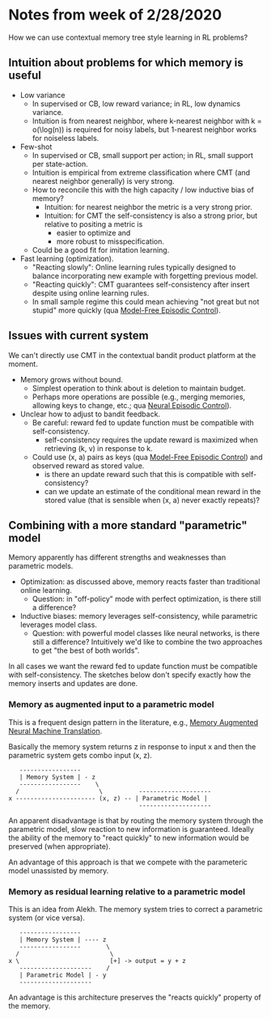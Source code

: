 # Notes from week of 2/28/2020

How we can use contextual memory tree style learning in RL problems?

## Intuition about problems for which memory is useful

* Low variance
  * In supervised or CB, low reward variance;  in RL, low dynamics variance.
  * Intuition is from nearest neighbor, where k-nearest neighbor with k = o(\log(n)) is required for noisy labels, but 1-nearest neighbor works for noiseless labels.
* Few-shot
  * In supervised or CB, small support per action; in RL, small support per state-action.
  * Intuition is empirical from extreme classification where CMT (and nearest neighbor generally) is very strong.
  * How to reconcile this with the high capacity / low inductive bias of memory?
     * Intuition: for nearest neighbor the metric is a very strong prior.
     * Intuition: for CMT the self-consistency is also a strong prior, but relative to positing a metric is
        * easier to optimize and
        * more robust to misspecification.
  * Could be a good fit for imitation learning.
* Fast learning (optimization).
  * "Reacting slowly": Online learning rules typically designed to balance incorporating new example with forgetting previous model.
  * "Reacting quickly": CMT guarantees self-consistency after insert despite using online learning rules.
  * In small sample regime this could mean achieving "not great but not stupid" more quickly (qua [Model-Free Episodic Control](https://arxiv.org/abs/1606.04460)).
  
## Issues with current system

We can't directly use CMT in the contextual bandit product platform at the moment.

* Memory grows without bound.
  * Simplest operation to think about is deletion to maintain budget.
  * Perhaps more operations are possible (e.g., merging memories, allowing keys to change, etc.; qua [Neural Episodic Control](https://arxiv.org/abs/1703.01988)).
* Unclear how to adjust to bandit feedback.
  * Be careful: reward fed to update function must be compatible with self-consistency.
    * self-consistency requires the update reward is maximized when retrieving (k, v) in response to k.
  * Could use (x, a) pairs as keys (qua [Model-Free Episodic Control](https://arxiv.org/abs/1606.04460)) and observed reward as stored value.
    * is there an update reward such that this is compatible with self-consistency?
    * can we update an estimate of the conditional mean reward in the stored value (that is sensible when (x, a) never exactly repeats)?
  
## Combining with a more standard "parametric" model

Memory apparently has different strengths and weaknesses than parametric models.
  * Optimization: as discussed above, memory reacts faster than traditional online learning.
     * Question: in "off-policy" mode with perfect optimization, is there still a difference?
  * Inductive biases: memory leverages self-consistency, while parametric leverages model class.
     * Question: with powerful model classes like neural networks, is there still a difference?
Intuitively we'd like to combine the two approaches to get "the best of both worlds".

In all cases we want the reward fed to update function must be compatible with self-consistency.  The sketches below don't specify exactly how the memory inserts and updates are done.

### Memory as augmented input to a parametric model

This is a frequent design pattern in the literature, e.g., [Memory Augmented Neural Machine Translation](https://arxiv.org/abs/1708.02005).  

Basically the memory system returns z in response to input x and then the parametric system gets combo input (x, z).

```
   -----------------
   | Memory System | - z
   -----------------    \
  /                      \          --------------------
x ---------------------- (x, z) -- | Parametric Model |
                                    --------------------
```

An apparent disadvantage is that by routing the memory system through the parametric model, slow reaction to new information is guaranteed.  Ideally the ability of the memory to "react quickly" to new information would be preserved (when appropriate).

An advantage of this approach is that we compete with the parameteric model unassisted by memory.

### Memory as residual learning relative to a parametric model

This is an idea from Alekh.  The memory system tries to correct a parametric system (or vice versa).

```
   -----------------
   | Memory System | ---- z
   -----------------       \
  /                         \          
x \                         [+] -> output = y + z
   --------------------    /
   | Parametric Model | - y
   --------------------
 ```
 
 An advantage is this architecture preserves the "reacts quickly" property of the memory.
